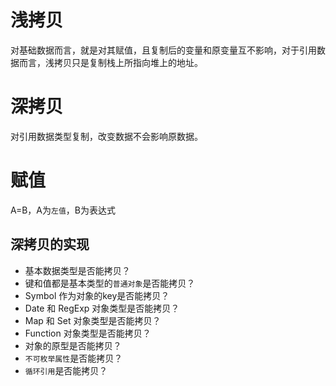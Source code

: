 # 浅拷贝
对基础数据而言，就是对其赋值，且复制后的变量和原变量互不影响，对于引用数据而言，浅拷贝只是复制栈上所指向堆上的地址。

# 深拷贝
对引用数据类型复制，改变数据不会影响原数据。

# 赋值
A=B，A为`左值`，B为表达式

## 深拷贝的实现
- 基本数据类型是否能拷贝？
- 键和值都是基本类型的`普通对象`是否能拷贝？
- Symbol 作为对象的key是否能拷贝？
- Date 和 RegExp 对象类型是否能拷贝？
- Map 和 Set 对象类型是否能拷贝？
- Function 对象类型是否能拷贝？
- 对象的原型是否能拷贝？
- `不可枚举属性`是否能拷贝？
- `循环引用`是否能拷贝？
